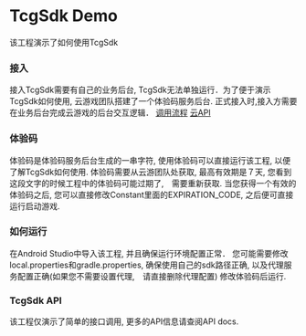 # TcgSdk Demo
该工程演示了如何使用TcgSdk

### 接入
接入TcgSdk需要有自己的业务后台, TcgSdk无法单独运行．为了便于演示TcgSdk如何使用, 云游戏团队搭建了一个体验码服务后台.
正式接入时,接入方需要在业务后台完成云游戏的后台交互逻辑．
[调用流程](https://cloud.tencent.com/document/product/1162/47435)
[云API](https://cloud.tencent.com/document/product/1162/40740)


### 体验码
体验码是体验码服务后台生成的一串字符, 使用体验码可以直接运行该工程, 以便了解TcgSdk如何使用.
体验码需要从云游团队处获取, 最高有效期是７天, 您看到这段文字的时候工程中的体验码可能过期了,　需要重新获取.
当您获得一个有效的体验码之后, 您可以直接修改Constant里面的EXPIRATION_CODE, 之后便可直接运行启动游戏.

### 如何运行
在Android Studio中导入该工程, 并且确保运行环境配置正常．
您可能需要修改local.properties和gradle.properties, 确保使用自己的sdk路径正确, 以及代理服务配置正确(如果您不需要设置代理,　请直接删除代理配置)
修改体验码后运行.

### TcgSdk API
该工程仅演示了简单的接口调用, 更多的API信息请查阅API docs.
